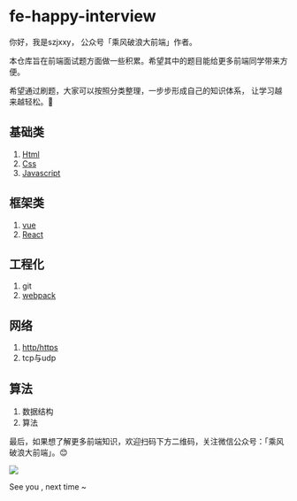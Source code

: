 # fe-happy-interview

你好，我是szjxxy， 公众号「乘风破浪大前端」作者。 

本仓库旨在前端面试题方面做一些积累。希望其中的题目能给更多前端同学带来方便。

希望通过刷题，大家可以按照分类整理，一步步形成自己的知识体系， 让学习越来越轻松。🚀

## 基础类

1. [Html](https://github.com/szjxxy/fe-happy-interview/blob/master/html.md)
2. [Css](https://github.com/szjxxy/fe-happy-interview/blob/master/css.md)
3. [Javascript](https://github.com/szjxxy/fe-happy-interview/blob/master/javascript.md)

## 框架类

1. [vue](https://github.com/szjxxy/fe-happy-interview/blob/master/vue.md)
2. [React](https://github.com/szjxxy/fe-happy-interview/blob/master/react.md)

## 工程化

1. git
2. [webpack](https://github.com/szjxxy/fe-happy-interview/blob/master/webpack.md)

## 网络

1. [http/https](https://github.com/szjxxy/fe-happy-interview/blob/master/http.md)
2. tcp与udp

## 算法

1. 数据结构
2. 算法



最后，如果想了解更多前端知识，欢迎扫码下方二维码，关注微信公众号：「乘风破浪大前端」。😊

![](https://tva1.sinaimg.cn/large/0081Kckwly1gk2rjhye7dj3076076mxm.jpg)

See you , next time ~

